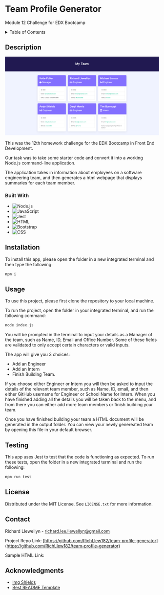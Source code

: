 # Team Profile Generator
Module 12 Challenge for EDX Bootcamp


<!-- TABLE OF CONTENTS -->
<details>
  <summary>Table of Contents</summary>
  <ol>
    <li>
      <a href="#description">Description</a>
      <ul>
        <li><a href="#built-with">Built With</a></li>
      </ul>
    </li>
    <li>
        <a href="#installation">Installation</a>
    </li>
    <li><a href="#usage">Usage</a></li>
    <li><a href="#testing">Testing</a></li>
    <li><a href="#license">License</a></li>
    <li><a href="#contact">Contact</a></li>
    <li><a href="#acknowledgments">Acknowledgments</a></li>
  </ol>
</details>



<!-- ABOUT THE PROJECT -->
## Description

<a href="https://github.com/RichLlew182/team-profile-generator">
    <img src="./images/team-profile-generator.png" alt="Team Profile Generator Screenshot">
  </a>

<br>
 <p>This was the 12th homework challenge for the EDX Bootcamp in Front End Development.</p> 

   <p>Our task was to take some starter code and convert it into a working Node.js command-line application.
</p> 

 <p>The application takes in information about employees on a software engineering team, and then generates a html webpage that displays summaries for each team member.
</p> 



### Built With


* ![Node.js](https://img.shields.io/badge/Node.js-43853D?style=for-the-badge&logo=node.js&logoColor=white)
* ![JavaScript](https://img.shields.io/badge/JavaScript-323330?style=for-the-badge&logo=javascript&logoColor=F7DF1E)
* ![Jest](https://img.shields.io/badge/Jest-323330?style=for-the-badge&logo=Jest&logoColor=white)
* ![HTML](https://img.shields.io/badge/HTML-239120?style=for-the-badge&logo=html5&logoColor=white)
* ![Bootstrap](https://img.shields.io/badge/bootstrap-%238511FA.svg?style=for-the-badge&logo=bootstrap&logoColor=white)
* ![CSS](https://img.shields.io/badge/CSS-239120?&style=for-the-badge&logo=css3&logoColor=white)





## Installation

  To install this app, please open the folder in a new integrated terminal and then type the following:
~~~sh
npm i
~~~

<!-- USAGE EXAMPLES -->
## Usage


To use this project, please first clone the repository to your local machine.

To run the project, open the folder in your integrated terminal, and run the following command:

~~~sh
node index.js
~~~

You will be prompted in the terminal to input your details as a Manager of the team, such as Name, ID, Email and Office Number. Some of these fields are validated to only accept certain characters or valid inputs.

The app will give you 3 choices:

* Add an Engineer
* Add an Intern
* Finish Building Team.

If you choose either Engineer or Intern you will then be asked to input the details of the relevant team member, such as Name, ID, email, and then either GitHub username for Engineer or School Name for Intern. When you have finished adding all the details you will be taken back to the menu, and from there you can either add more team members or finish building your team.

Once you have finished building your team a HTML document will be generated in the output folder. You can view your newly genereated team by opening this file in your default browser.


<!-- TESTING EXAMPLES -->
## Testing


This app uses Jest to test that the code is functioning as expected. To run these tests, open the folder in a new integrated terminal and run the following:
~~~sh
npm run test
~~~



<!-- LICENSE -->
## License

Distributed under the MIT License. See `LICENSE.txt` for more information.





<!-- CONTACT -->
## Contact

Richard Llewellyn - richard.lee.llewellyn@gmail.com 

Project Repo Link: [https://github.com/RichLlew182/team-profile-generator](https://github.com/RichLlew182/team-profile-generator)

Sample HTML Link: 


<!-- ACKNOWLEDGMENTS -->
## Acknowledgments

* [Img Shields](https://shields.io)
* [Best README Template](https://github.com/othneildrew/Best-README-Template)
